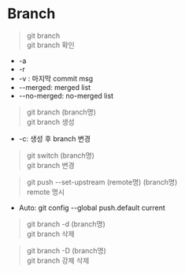 # Branch

> git branch   
git branch 확인
- -a
- -r
- -v : 마지막 commit msg
- --merged: merged list
- --no-merged: no-merged list

> git branch (branch명)   
git branch 생성
- -c: 생성 후 branch 변경

> git switch (branch명)   
git branch 변경

> git push --set-upstream (remote명) (branch명)   
remote 명시
- Auto: git config --global push.default current

> git branch -d (branch명)   
git branch 삭제

> git branch -D (branch명)   
git branch 강제 삭제